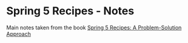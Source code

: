 # Spring 5 Recipes - Notes

Main notes taken from the book [Spring 5 Recipes: A Problem-Solution Approach](https://www.amazon.com/dp/B076FRDW8P/ref=cm_sw_em_r_mt_dp_U_ZGZDEbP1V49GF)
